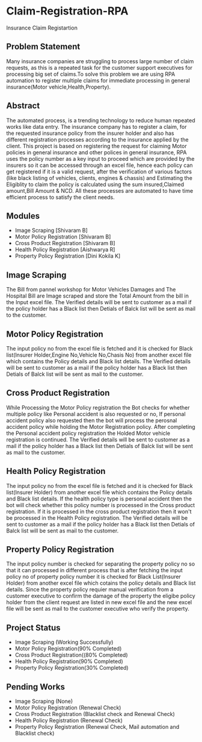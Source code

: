 # Claim-Registration-RPA
Insurance Claim Registartion

## Problem Statement
Many insurance companies are struggling to process large number of claim requests, as this is a repeated task for the customer support executives for processing big set of claims.To solve this problem we are using RPA automation to register multiple  claims for immediate processing in general insurance(Motor vehicle,Health,Property).

## Abstract
The automated process, is a trending technology to reduce human repeated works like data entry. The insurance company has to register a claim, for the requested insurance policy from the insurer holder and also has different registration processes according to the insurance applied by the client.
This project is based on registering the request for claiming Motor policies in general insurance and other polices in general insurance, RPA uses the policy number as a key input to proceed which are provided by the insurers so it can be
accessed through an excel file, hence each policy can get registered if it is a valid request, after the verification of various factors (like black listing of vehicles, clients, engines & chassis) and Estimating the Eligiblity to claim the policy is calculated using the sum insured,Claimed amount,Bill Amount & NCD. All these processes are automated to have time efficient process to satisfy the client
needs.

## Modules
- Image Scraping               [Shivaram B]
- Motor Policy Registration    [Shivaram B]
- Cross Product Registration   [Shivaram B]
- Health Policy Registration   [Aishwarya R]
- Property Policy Registration [Dini Kokila K]

## Image Scraping
The Bill from pannel workshop for Motor Vehicles Damages and The Hospital Bill are Image scraped and store the Total Amount from the bill in the Input excel file. The Verified details will be sent to customer as a mail if the policy holder has a Black list then Detials of Balck list will be sent as mail to the customer.

## Motor Policy Registration
The input policy no from the excel file is fetched and it is checked for Black list(Insurer Holder,Engine No,Vehicle No,Chasis No) from another excel file which contains the Policy details and Black list details. The Verified details will be sent to customer as a mail if the policy holder has a Black list then Detials of Balck list will be sent as mail to the customer.

## Cross Product Registration
While Processing the Motor Policy registration the Bot checks for whether multiple policy like Personal accident is also requested or no, If personal accident policy also requested then the bot will process the perosnal accident policy while holding the Motor Registration policy. After completing the Personal accident policy registration the Holded Motor vehicle registration is continued.  The Verified details will be sent to customer as a mail if the policy holder has a Black list then Detials of Balck list will be sent as mail to the customer.

## Health Policy Registration
The input policy no from the excel file is fetched and it is checked for Black list(Insurer Holder) from another excel file which contains the Policy details and Black list details. If the health policy type is personal accident then the bot will check whether this policy number is processed in the Cross product registration. If it is processed in the cross product registration then it won't be processed in the Health Policy registration. The Verified details will be sent to customer as a mail if the policy holder has a Black list then Detials of Balck list will be sent as mail to the customer.

## Property Policy Registration
The input policy number is checked for separating the property policy no so that it can processed in different process that is after fetching the input policy no of property policy number it is checked for Black List(Insurer Holder) from another excel file which cotains the policy details and Black list details. Since the property policy requier manual verification from a customer executive to confirm the damage of the property the eligibe policy holder from the client request are listed in new excel file and the new excel file will be sent as mail to the customer executive who verify the property.

## Project Status
- Image Scraping (Working Successfully)
- Motor Policy Registration(90% Completed)
- Cross Product Registration((80% Completed)
- Health Policy Registration(90% Completed)
- Property Policy Registration(30% Completed)

## Pending Works
- Image Scraping (None)
- Motor Policy Registration (Renewal Check)
- Cross Product Registration (Blacklist check and Renewal Check)
- Health Policy Registration (Renewal Check)
- Property Policy Registration (Renewal Check, Mail automation and Blacklist check)
